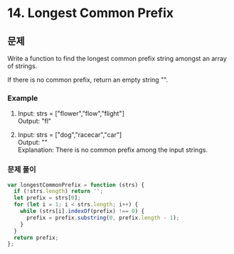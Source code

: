 # 14. Longest Common Prefix

## 문제

Write a function to find the longest common prefix string amongst an array of strings.

If there is no common prefix, return an empty string "".

### Example

1. Input: strs = ["flower","flow","flight"]  
   Output: "fl"

2. Input: strs = ["dog","racecar","car"]  
   Output: ""  
   Explanation: There is no common prefix among the input strings.

### 문제 풀이

```js
var longestCommonPrefix = function (strs) {
  if (!strs.length) return '';
  let prefix = strs[0];
  for (let i = 1; i < strs.length; i++) {
    while (strs[i].indexOf(prefix) !== 0) {
      prefix = prefix.substring(0, prefix.length - 1);
    }
  }
  return prefix;
};
```
